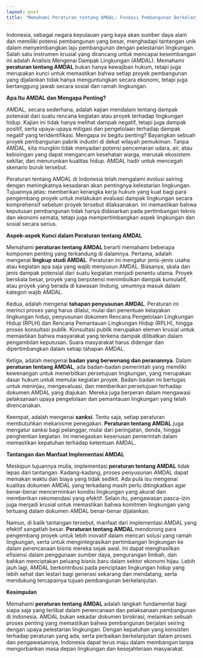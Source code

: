 ```yaml
---
layout: post
title: "Memahami Peraturan tentang AMDAL: Fondasi Pembangunan Berkelanjutan"
---
```


Indonesia, sebagai negara kepulauan yang kaya akan sumber daya alam dan memiliki potensi pembangunan yang besar, menghadapi tantangan unik dalam menyeimbangkan laju pembangunan dengan pelestarian lingkungan. Salah satu instrumen krusial yang dirancang untuk mencapai keseimbangan ini adalah Analisis Mengenai Dampak Lingkungan (AMDAL). Memahami **peraturan tentang AMDAL** bukan hanya kewajiban hukum, tetapi juga merupakan kunci untuk memastikan bahwa setiap proyek pembangunan yang dijalankan tidak hanya menguntungkan secara ekonomi, tetapi juga bertanggung jawab secara sosial dan ramah lingkungan.

**Apa Itu AMDAL dan Mengapa Penting?**

AMDAL, secara sederhana, adalah kajian mendalam tentang dampak potensial dari suatu rencana kegiatan atau proyek terhadap lingkungan hidup. Kajian ini tidak hanya melihat dampak negatif, tetapi juga dampak positif, serta upaya-upaya mitigasi dan pengelolaan terhadap dampak negatif yang teridentifikasi. Mengapa ini begitu penting? Bayangkan sebuah proyek pembangunan pabrik industri di dekat wilayah pemukiman. Tanpa AMDAL, kita mungkin tidak menyadari potensi pencemaran udara, air, atau kebisingan yang dapat mengancam kesehatan warga, merusak ekosistem sekitar, dan menurunkan kualitas hidup. AMDAL hadir untuk mencegah skenario buruk tersebut.

Peraturan tentang AMDAL di Indonesia telah mengalami evolusi seiring dengan meningkatnya kesadaran akan pentingnya kelestarian lingkungan. Tujuannya jelas: memberikan kerangka kerja hukum yang kuat bagi para pengembang proyek untuk melakukan evaluasi dampak lingkungan secara komprehensif sebelum proyek tersebut dilaksanakan. Ini memastikan bahwa keputusan pembangunan tidak hanya didasarkan pada pertimbangan teknis dan ekonomi semata, tetapi juga mempertimbangkan aspek lingkungan dan sosial secara serius.

**Aspek-aspek Kunci dalam Peraturan tentang AMDAL**

Memahami **peraturan tentang AMDAL** berarti memahami beberapa komponen penting yang terkandung di dalamnya. Pertama, adalah mengenai **lingkup studi AMDAL**. Peraturan ini mengatur jenis-jenis usaha atau kegiatan apa saja yang wajib menyusun AMDAL. Biasanya, skala dan jenis dampak potensial dari suatu kegiatan menjadi penentu utama. Proyek berskala besar, proyek yang berpotensi menimbulkan dampak kumulatif, atau proyek yang berada di kawasan lindung, umumnya masuk dalam kategori wajib AMDAL.

Kedua, adalah mengenai **tahapan penyusunan AMDAL**. Peraturan ini merinci proses yang harus dilalui, mulai dari penentuan kelayakan lingkungan hidup, penyusunan dokumen Rencana Pengelolaan Lingkungan Hidup (RPLH) dan Rencana Pemantauan Lingkungan Hidup (RPLH), hingga proses konsultasi publik. Konsultasi publik merupakan elemen krusial untuk memastikan bahwa masyarakat yang terkena dampak dilibatkan dalam pengambilan keputusan. Suara masyarakat harus didengar dan dipertimbangkan dalam setiap tahapan AMDAL.

Ketiga, adalah mengenai **badan yang berwenang dan peranannya**. Dalam **peraturan tentang AMDAL**, ada badan-badan pemerintah yang memiliki kewenangan untuk menerbitkan persetujuan lingkungan, yang merupakan dasar hukum untuk memulai kegiatan proyek. Badan-badan ini bertugas untuk meninjau, mengevaluasi, dan memberikan persetujuan terhadap dokumen AMDAL yang diajukan. Mereka juga berperan dalam mengawasi pelaksanaan upaya pengelolaan dan pemantauan lingkungan yang telah direncanakan.

Keempat, adalah mengenai **sanksi**. Tentu saja, setiap peraturan membutuhkan mekanisme penegakan. **Peraturan tentang AMDAL** juga mengatur sanksi bagi pelanggar, mulai dari peringatan, denda, hingga penghentian kegiatan. Ini menegaskan keseriusan pemerintah dalam memastikan kepatuhan terhadap ketentuan AMDAL.

**Tantangan dan Manfaat Implementasi AMDAL**

Meskipun tujuannya mulia, implementasi **peraturan tentang AMDAL** tidak lepas dari tantangan. Kadang-kadang, proses penyusunan AMDAL dapat memakan waktu dan biaya yang tidak sedikit. Ada pula isu mengenai kualitas dokumen AMDAL yang terkadang masih perlu ditingkatkan agar benar-benar mencerminkan kondisi lingkungan yang akurat dan memberikan rekomendasi yang efektif. Selain itu, pengawasan pasca-izin juga menjadi krusial untuk memastikan bahwa komitmen lingkungan yang tertuang dalam dokumen AMDAL benar-benar dijalankan.

Namun, di balik tantangan tersebut, manfaat dari implementasi AMDAL yang efektif sangatlah besar. **Peraturan tentang AMDAL** mendorong para pengembang proyek untuk lebih inovatif dalam mencari solusi yang ramah lingkungan, serta untuk mengintegrasikan pertimbangan lingkungan ke dalam perencanaan bisnis mereka sejak awal. Ini dapat menghasilkan efisiensi dalam penggunaan sumber daya, pengurangan limbah, dan bahkan menciptakan peluang bisnis baru dalam sektor ekonomi hijau. Lebih jauh lagi, AMDAL berkontribusi pada penciptaan lingkungan hidup yang lebih sehat dan lestari bagi generasi sekarang dan mendatang, serta mendukung tercapainya tujuan pembangunan berkelanjutan.

**Kesimpulan**

Memahami **peraturan tentang AMDAL** adalah langkah fundamental bagi siapa saja yang terlibat dalam perencanaan dan pelaksanaan pembangunan di Indonesia. AMDAL bukan sekadar dokumen birokrasi, melainkan sebuah proses penting yang memastikan bahwa pembangunan berjalan seiring dengan upaya pelestarian lingkungan. Dengan kepatuhan yang konsisten terhadap peraturan yang ada, serta perbaikan berkelanjutan dalam proses dan pengawasannya, Indonesia dapat terus maju dalam membangun tanpa mengorbankan masa depan lingkungan dan kesejahteraan masyarakat.
